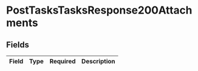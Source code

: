 # PostTasksTasksResponse200Attachments


## Fields

| Field       | Type        | Required    | Description |
| ----------- | ----------- | ----------- | ----------- |